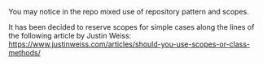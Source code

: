 You may notice in the repo mixed use of repository pattern and scopes.

It has been decided to reserve scopes for simple cases along the lines of the following article by Justin Weiss:
https://www.justinweiss.com/articles/should-you-use-scopes-or-class-methods/

